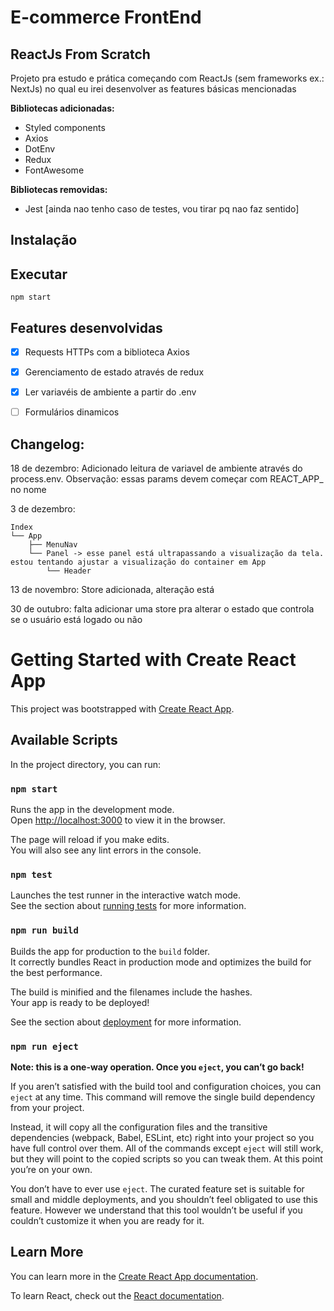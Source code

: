 # E-commerce FrontEnd 
## ReactJs From Scratch 

Projeto pra estudo e prática começando com ReactJs (sem frameworks ex.: NextJs) no qual eu irei desenvolver as features básicas mencionadas

**Bibliotecas adicionadas:**
- Styled components 
- Axios
- DotEnv 
- Redux 
- FontAwesome

**Bibliotecas removidas:**
- Jest [ainda nao tenho caso de testes, vou tirar pq nao faz sentido]

## Instalação

## Executar
 `npm start`

## Features desenvolvidas
- [x] Requests HTTPs com a biblioteca Axios
- [x] Gerenciamento de estado através de redux
- [x] Ler variavéis de ambiente a partir do .env
- [ ] Formulários dinamicos


## Changelog:

18 de dezembro:
Adicionado leitura de variavel de ambiente através do process.env. 
Observação: essas params devem começar com REACT_APP_ no nome 

3 de dezembro:
```
Index 
└── App
    ├── MenuNav
    └── Panel -> esse panel está ultrapassando a visualização da tela. estou tentando ajustar a visualização do container em App
        └── Header 
```


13 de novembro:
Store adicionada, alteração está 

30 de outubro:
falta adicionar uma store pra alterar o estado que controla se o usuário está logado ou não 


# Getting Started with Create React App

This project was bootstrapped with [Create React App](https://github.com/facebook/create-react-app).

## Available Scripts

In the project directory, you can run:

### `npm start`

Runs the app in the development mode.\
Open [http://localhost:3000](http://localhost:3000) to view it in the browser.

The page will reload if you make edits.\
You will also see any lint errors in the console.

### `npm test`

Launches the test runner in the interactive watch mode.\
See the section about [running tests](https://facebook.github.io/create-react-app/docs/running-tests) for more information.

### `npm run build`

Builds the app for production to the `build` folder.\
It correctly bundles React in production mode and optimizes the build for the best performance.

The build is minified and the filenames include the hashes.\
Your app is ready to be deployed!

See the section about [deployment](https://facebook.github.io/create-react-app/docs/deployment) for more information.

### `npm run eject`

**Note: this is a one-way operation. Once you `eject`, you can’t go back!**

If you aren’t satisfied with the build tool and configuration choices, you can `eject` at any time. This command will remove the single build dependency from your project.

Instead, it will copy all the configuration files and the transitive dependencies (webpack, Babel, ESLint, etc) right into your project so you have full control over them. All of the commands except `eject` will still work, but they will point to the copied scripts so you can tweak them. At this point you’re on your own.

You don’t have to ever use `eject`. The curated feature set is suitable for small and middle deployments, and you shouldn’t feel obligated to use this feature. However we understand that this tool wouldn’t be useful if you couldn’t customize it when you are ready for it.

## Learn More

You can learn more in the [Create React App documentation](https://facebook.github.io/create-react-app/docs/getting-started).

To learn React, check out the [React documentation](https://reactjs.org/).
